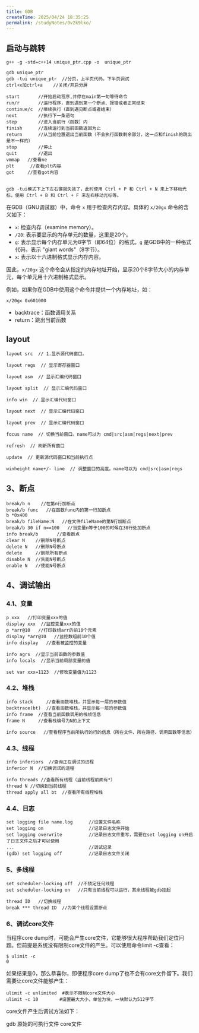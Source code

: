 ```yaml
---
title: GDB
createTime: 2025/04/24 18:35:25
permalink: /studyNotes/0v2k9lko/
---
```

## 启动与跳转

```shell
g++ -g -std=c++14 unique_ptr.cpp -o  unique_ptr
 
gdb unique_ptr   
gdb -tui unique_ptr  //分页，上半页代码，下半页调试
ctrl+x加ctrl+a    //关闭/开启分屏
 
start       //开始启动程序,并停在main第一句等待命令
run/r       //运行程序，直到遇到第一个断点、报错或者正常结束
continue/c  //继续执行（直到遇见断点或者结束）
next        //执行下一条语句
step        //进入当前行（函数）内
finish      //连续运行到当前函数返回为止
return      //从当前位置退出当前函数（不会执行函数剩余部分，这一点和finish的跳出是不一样的）
stop        //停止
quit        //退出
vmmap   //查看ne
plt      //查看plt内容
got     //查看got内容

 
gdb -tui模式下上下左右键就失效了，此时使用 Ctrl + P 和 Ctrl + N 来上下移动光标，使用 Ctrl + B 和 Ctrl + F 来左右移动光标等。
```

在GDB（GNU调试器）中，命令 `x` 用于检查内存内容。具体的 `x/20gx` 命令的含义如下：

- `x`: 检查内存（examine memory）。
- `/20`: 表示要显示的内存单元的数量，这里是20个。
- `g`: 表示显示每个内存单元为8字节（即64位）的格式。`g` 是GDB中的一种格式代码，表示 "giant words"（8字节）。
- `x`: 表示以十六进制格式显示内存内容。

因此，`x/20gx` 这个命令会从指定的内存地址开始，显示20个8字节大小的内存单元，每个单元用十六进制格式显示。

例如，如果你在GDB中使用这个命令并提供一个内存地址，如：

```shell
x/20gx 0x601000
```

- backtrace：函数调用关系
- return：跳出当前函数

## layout

```shell
layout src  // 1.显示源代码窗口。
 
layout regs  // 显示寄存器窗口
 
layout asm  // 显示汇编代码窗口
 
layout split  // 显示汇编代码窗口
 
info win  // 显示汇编代码窗口
 
layout next  // 显示汇编代码窗口
 
layout prev  // 显示汇编代码窗口
 
focus name  // 切换当前窗口。name可以为 cmd|src|asm|regs|next|prev
 
refresh  // 刷新所有窗口
 
update  // 更新源代码窗口和当前执行点
 
winheight name+/- line  // 调整窗口的高度。name可以为 cmd|src|asm|regs
```

## 3、断点

    break/b n    //在第n行加断点
    break/b func   //在函数func内的第一行加断点
    b *0x400
    break/b fileName:N   //在文件fileName的第N行加断点
    break/b 30 if n==100   //当变量n等于100的时候在30行处加断点
    info break/b       //查看断点
    clear N    //删除N号断点
    delete N   //删除N号断点
    delete     //删除所有断点
    disable N  //失能N号断点
    enable N   //使能N号断点

## 4、调试输出
### 4.1、变量

    p xxx   //打印变量xxx的值
    display xxx  //监控变量xxx的值
    p *arr@10   //打印数组arr的前10个元素
    display *arr@10   //监控数组前10个值
    info display   //查看被监控的变量
     
    info agrs  //显示当前函数的参数值
    info locals  //显示当前局部变量的值
     
    set var xxx=1123  //修改变量值为1123

### 4.2、堆栈

    info stack     //查看函数堆栈，并显示每一层的参数值
    backtrace(bt)  //查看函数堆栈，并显示每一层的参数值
    info frame  //查看当前函数调用的栈帧信息
    frame N     //查看栈编号为N的上下文
     
    info source   //查看程序当前所执行的行的信息（所在文件、所在路径、调用函数等信息）

### 4.3、线程

    info inferiors  //查询正在调试的进程
    inferior N  //切换调试的进程
     
    info threads //查看所有线程（当前线程前面有*）
    thread N //切换到当前线程
    thread apply all bt  //查看所有线程堆栈

### 4.4、日志

    set logging file name.log      //设置文件名称
    set logging on                 //记录日志文件开始
    set logging overwrite          //记录日志文件重写，需要在set logging on开启了日志文件之后才可以使用
    ...                            //调试记录
    (gdb) set logging off          //记录日志文件关闭

### 5、多线程

    set scheduler-locking off  //不锁定任何线程
    set scheduler-locking on   //只有当前线程可以运行，其余线程被gdb挂起
     
    thread ID   //切换线程
    break *** thread ID  //为某个线程设置断点

### 6、调试core文件

当程序core dump时，可能会产生core文件，它能够很大程序帮助我们定位问题。但前提是系统没有限制core文件的产生。可以使用命令limit -c查看：

    $ ulimit -c
    0

如果结果是0，那么恭喜你，即便程序core dump了也不会有core文件留下。我们需要让core文件能够产生：

    ulimit -c unlimited  #表示不限制core文件大小
    ulimit -c 10        #设置最大大小，单位为块，一块默认为512字节

core文件产生后调试方法如下： 

gdb 原始的可执行文件 core文件